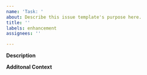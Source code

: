 ```yaml
---
name: 'Task: '
about: Describe this issue template's purpose here.
title: ''
labels: enhancement
assignees: ''

---
```


**Description**


**Additonal Context**
